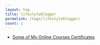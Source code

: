 ```yaml
---
layout: tag
title: lifestyleblogger
permalink: /tags/lifestyleblogger/
count: 1
---
```


- [Some of My Online Courses Certificates](https://samirpaulb.github.io/blog-jekyll/posts/some-of-my-online-courses-certificates/)
